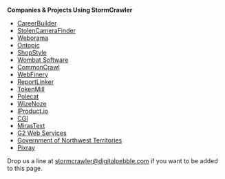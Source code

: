 **Companies & Projects Using StormCrawler**

* [CareerBuilder](http://www.careerbuilder.com/)
* [StolenCameraFinder](http://www.stolencamerafinder.com/)
* [Weborama](http://www.weborama.com/)
* [Ontopic](http://www.ontopic.io/)
* [ShopStyle](http://www.shopstyle.com/)
* [Wombat Software](http://www.wombatsoftware.de/)
* [CommonCrawl](http://commoncrawl.org/2016/10/news-dataset-available/)
* [WebFinery](https://webfinery.com/)
* [ReportLinker](http://www.reportlinker.com/)
* [TokenMill](http://www.tokenmill.lt/)
* [Polecat](http://www.polecat.com/)
* [WizeNoze](http://www.wizenoze.com/en/)
* [IProduct.io](http://iproduct.io/)
* [CGI](https://www.cgi.com/)
* [MirasText](https://github.com/miras-tech/MirasText)
* [G2 Web Services](https://www.g2webservices.com/)
* [Government of Northwest Territories](https://www.gov.nt.ca/)
* [Pixray](https://digitalpebble.blogspot.com/2019/02/meet-stormcrawler-users-q-with-pixray.html)

Drop us a line at stormcrawler@digitalpebble.com if you want to be added to this page.
